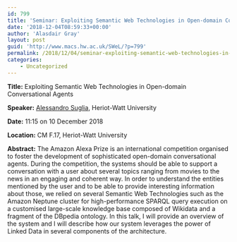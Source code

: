 ```yaml
---
id: 799
title: 'Seminar: Exploiting Semantic Web Technologies in Open-domain Conversational Agents'
date: '2018-12-04T08:59:33+00:00'
author: 'Alasdair Gray'
layout: post
guid: 'http://www.macs.hw.ac.uk/SWeL/?p=799'
permalink: /2018/12/04/seminar-exploiting-semantic-web-technologies-in-open-domain-conversational-agents/
categories:
    - Uncategorized
---
```


**Title:** Exploiting Semantic Web Technologies in Open-domain Conversational Agents

**Speaker:** [Alessandro Suglia](https://www.edinburgh-robotics.org/students/alessandro-suglia), Heriot-Watt University

**Date:** 11:15 on 10 December 2018

**Location:** CM F.17, Heriot-Watt University

**Abstract:** The Amazon Alexa Prize is an international competition organised to foster the development of sophisticated open-domain conversational agents. During the competition, the systems should be able to support a conversation with a user about several topics ranging from movies to the news in an engaging and coherent way. In order to understand the entities mentioned by the user and to be able to provide interesting information about those, we relied on several Semantic Web Technologies such as the Amazon Neptune cluster for high-performance SPARQL query execution on a customised large-scale knowledge base composed of Wikidata and a fragment of the DBpedia ontology. In this talk, I will provide an overview of the system and I will describe how our system leverages the power of Linked Data in several components of the architecture.